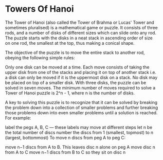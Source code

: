 Towers Of Hanoi
================

The Tower of Hanoi (also called the Tower of Brahma or Lucas' Tower and sometimes pluralised) is a mathematical game or puzzle. 
It consists of three rods, and a number of disks of different sizes which can slide onto any rod. 
The puzzle starts with the disks in a neat stack in ascending order of size on one rod, the smallest at the top, 
thus making a conical shape.

The objective of the puzzle is to move the entire stack to another rod, obeying the following simple rules:

Only one disk can be moved at a time.
Each move consists of taking the upper disk from one of the stacks and placing it on top of another stack 
i.e. a disk can only be moved if it is the uppermost disk on a stack.
No disk may be placed on top of a smaller disk.
With three disks, the puzzle can be solved in seven moves. 
The minimum number of moves required to solve a Tower of Hanoi puzzle is 2^n - 1, where n is the number of disks.

A key to solving this puzzle is to recognize that it can be solved by breaking the problem down into a collection of smaller problems and further breaking those problems down into even smaller problems until a solution is reached. For example:

label the pegs A, B, C — these labels may move at different steps
let n be the total number of discs
number the discs from 1 (smallest, topmost) to n (largest, bottommost)
To move n discs from peg A to peg C:

move n−1 discs from A to B. This leaves disc n alone on peg A
move disc n from A to C
move n−1 discs from B to C so they sit on disc n
